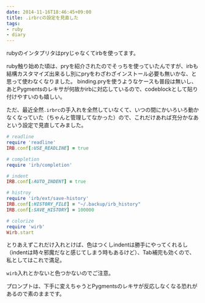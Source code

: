 ```yaml
---
date: 2014-11-16T18:46:45+09:00
title: .irbrcの設定を見直した
tags:
- ruby
- diary
---
```

rubyのインタプリタはpryじゃなくてirbを使ってます。

ruby触り始めた頃は、pryを紹介されたのでそっちを使っていたんですが、irbも結構カスタマイズ出来るし別にpryをわざわざインストール必要も無いかな、と思って使わなくなりました。
binding.pryを使うようなケースも普段は無いし、あとPygmentsのレキサが何故かirbに対応しているので、codeblockとして貼り付けやすいのも嬉しい。

ただ、最近全然`.irbrc`の手入れを全然していなくて、いつの間にかいろいろ動かなくなっていた（ちゃんと管理してなかった）ので、これだけあれば充分かなあという設定で見直してみました。

```rb
# readline
require 'readline'
IRB.conf[:USE_READLINE] = true

# completion
require 'irb/completion'

# indent
IRB.conf[:AUTO_INDENT] = true

# histroy
require 'irb/ext/save-history'
IRB.conf[:HISTORY_FILE] = "~/.backup/irb_history"
IRB.conf[:SAVE_HISTORY] = 100000

# colorize
require 'wirb'
Wirb.start
```

とりあえずこれだけ入れとけば、色はつくしindentは勝手にやってくれるし（indentは時々邪魔だなと感じてしまう時もあるけど）、Tab補完も効くので、私としてはこれで満足。

`wirb`入れとかないと色つかないのでご注意。

プロンプトは、下手に変えちゃうとPygmentsのレキサが反応しなくなる恐れがあるので素のままです。
